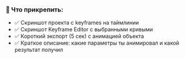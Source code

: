 ### **📎 Что прикрепить:**

- ✅ Скриншот проекта с keyframes на таймлинии
- ✅ Скриншот Keyframe Editor с выбранными кривыми
- ✅ Короткий экспорт (5 сек) с анимацией объекта
- ✅ Краткое описание: какие параметры ты анимировал и какой результат получил